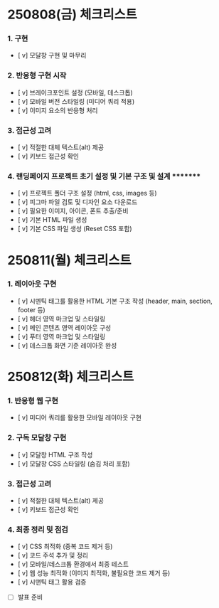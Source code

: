 # 250808(금) 체크리스트
### 1. 구현

- [ v]  모달창 구현 및 마무리

### 2. 반응형 구현 시작

- [ v]  브레이크포인트 설정 (모바일, 데스크톱)
- [ v]  모바일 버전 스타일링 (미디어 쿼리 적용)
- [ v]  이미지 요소의 반응형 처리

### 3. 접근성 고려

- [ v]  적절한 대체 텍스트(alt) 제공
- [ v]  키보드 접근성 확인

### 4. 랜딩페이지 프로젝트 초기 설정 및 **기본 구조 및 설계** *******

- [ v]  프로젝트 폴더 구조 설정 (html, css, images 등)
- [ v]  피그마 파일 검토 및 디자인 요소 다운로드
- [ v]  필요한 이미지, 아이콘, 폰트 추출/준비
- [ v]  기본 HTML 파일 생성
- [ v]  기본 CSS 파일 생성 (Reset CSS 포함)


# 250811(월) 체크리스트

### **1. 레이아웃 구현**

- [ v]  시멘틱 태그를 활용한 HTML 기본 구조 작성 (header, main, section, footer 등)
- [ v]  헤더 영역 마크업 및 스타일링
- [ v]  메인 콘텐츠 영역 레이아웃 구성
- [ v]  푸터 영역 마크업 및 스타일링
- [ v]  데스크톱 화면 기준 레이아웃 완성

# 250812(화) 체크리스트

### **1. 반응형 웹 구현**

- [ v]  미디어 쿼리를 활용한 모바일 레이아웃 구현

### **2. 구독 모달창 구현**

- [ v]  모달창 HTML 구조 작성
- [ v]  모달창 CSS 스타일링 (숨김 처리 포함)

### **3. 접근성 고려**

- [ v]  적절한 대체 텍스트(alt) 제공
- [ v]  키보드 접근성 확인

### **4. 최종 정리 및 점검**

- [ v]  CSS 최적화 (중복 코드 제거 등)
- [ v]  코드 주석 추가 및 정리
- [ v]  모바일/데스크톱 환경에서 최종 테스트
- [ v]  웹 성능 최적화 (이미지 최적화, 불필요한 코드 제거 등)
- [ v]  시맨틱 태그 활용 검증
- [ ]  발표 준비
